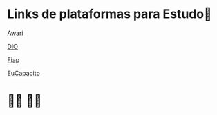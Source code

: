 # Links de plataformas para Estudo:bookmark_tabs:



[Awari](https://app.awari.com.br/)

[DIO](https://web.dio.me/browse?editorial=34cbc4bb-d2bd-4d08-b852-4b00b1c2e13d&page=1)

[Fiap](https://on.fiap.com.br/21:40)

[EuCapacito](https://eucapacito.com.br/)

# :man_student: :woman_student:

